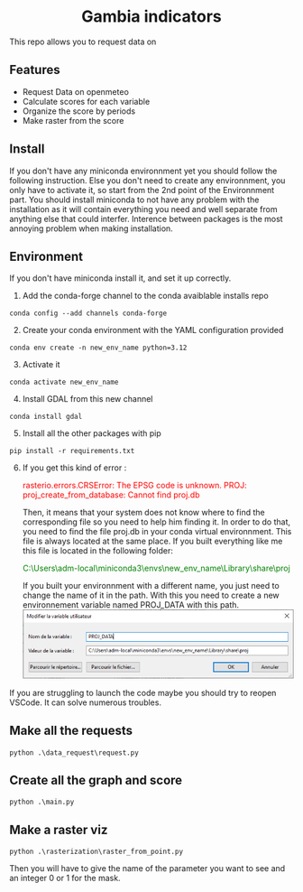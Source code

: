<div style="text-align: center;">
    <h1>Gambia indicators</h1>
</div>


This repo allows you to request data on 

## Features

- Request Data on openmeteo
- Calculate scores for each variable
- Organize the score by periods
- Make raster from the score 

## Install
If you don't have any miniconda environnment yet you should follow the following instruction. Else you don't need to create any environnment, you only have to activate it, so start from the 2nd point of the Environnment part.
You should install miniconda to not have any problem with the installation as it will contain everything you need and well separate from anything else that could interfer. Interence between packages is the most annoying problem when making installation.

## Environment

If you don't have miniconda install it, and set it up correctly.

1. Add the conda-forge channel to the conda avaiblable installs repo
```
conda config --add channels conda-forge
```

2. Create your conda environment with the YAML configuration provided
```
conda env create -n new_env_name python=3.12
```

3. Activate it
```
conda activate new_env_name
```


4. Install GDAL from this new channel
```
conda install gdal
```

5. Install all the other packages with pip
```
pip install -r requirements.txt
```

6. If you get this kind of error :

    <span style="color:red">rasterio.errors.CRSError: The EPSG code is unknown. PROJ: proj_create_from_database: Cannot find proj.db</span>

    Then, it means that your system does not know where to find the corresponding file so you need to help him finding it.
    In order to do that, you need to find the file proj.db in your conda virtual environnment.
    This file is always located at the same place. If you built everything like me this file is located in the following folder: 

    <span style="color:green">C:\Users\adm-local\miniconda3\envs\new_env_name\Library\share\proj</span>

    If you built your environnment with a different name, you just need to change the name of it in the path.
    With this you need to create a new environnement variable named PROJ_DATA with this path.
    ![Environnment variable manager screenshot](images/env_variable_screen.png)



If you are struggling to launch the code maybe you should try to reopen VSCode. It can solve numerous troubles.


## Make all the requests
```
python .\data_request\request.py
```

## Create all the graph and score

```
python .\main.py
```

## Make a raster viz
```
python .\rasterization\raster_from_point.py    
```
Then you will have to give the name of the parameter you want to see and an integer 0 or 1 for the mask.
